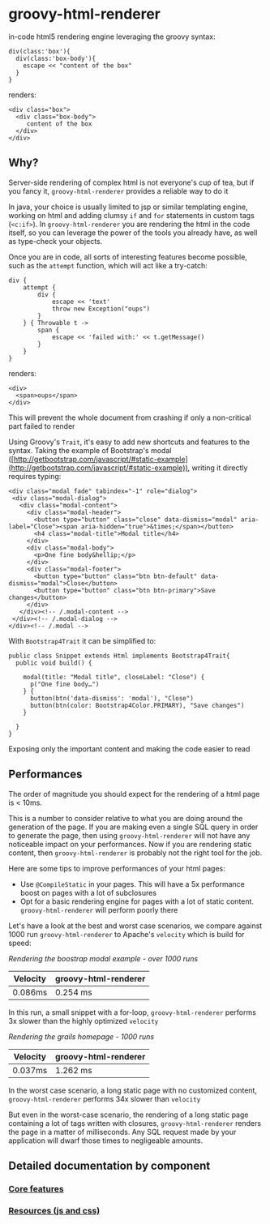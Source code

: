 # groovy-html-renderer

in-code html5 rendering engine leveraging the groovy syntax:

```
div(class:'box'){
  div(class:'box-body'){
    escape << "content of the box"
  }
}
```

renders:

```
<div class="box">
  <div class="box-body">
     content of the box
  </div>
</div>
```

## Why?

Server-side rendering of complex html is not everyone's cup of tea, but if you fancy it, `groovy-html-renderer` provides a reliable way to do it

In java, your choice is usually limited to jsp or similar templating engine, working on html and adding clumsy `if` and `for` statements in custom tags (`<c:if>`).
In `groovy-html-renderer` you are rendering the html in the code itself, so you can leverage the power of the tools you already have, as well as type-check your objects.

Once you are in code, all sorts of interesting features become possible, such as the `attempt` function, which will act like a try-catch:

```
div {
    attempt {
        div {
            escape << 'text'
            throw new Exception("oups")
        }
    } { Throwable t ->
        span {
            escape << 'failed with:' << t.getMessage()
        }
    }
}
```

renders:

```
<div>
  <span>oups</span>
</div>
```

This will prevent the whole document from crashing if only a non-critical part failed to render

Using Groovy's `Trait`, it's easy to add new shortcuts and features to the syntax. 
Taking the example of Bootstrap's modal ([http://getbootstrap.com/javascript/#static-example](http://getbootstrap.com/javascript/#static-example)), writing it directly requires typing:

```
<div class="modal fade" tabindex="-1" role="dialog">
 <div class="modal-dialog">
   <div class="modal-content">
     <div class="modal-header">
       <button type="button" class="close" data-dismiss="modal" aria-label="Close"><span aria-hidden="true">&times;</span></button>
       <h4 class="modal-title">Modal title</h4>
     </div>
     <div class="modal-body">
       <p>One fine body&hellip;</p>
     </div>
     <div class="modal-footer">
       <button type="button" class="btn btn-default" data-dismiss="modal">Close</button>
       <button type="button" class="btn btn-primary">Save changes</button>
     </div>
   </div><!-- /.modal-content -->
 </div><!-- /.modal-dialog -->
</div><!-- /.modal -->
```

With `Bootstrap4Trait` it can be simplified to:

```
public class Snippet extends Html implements Bootstrap4Trait{
  public void build() {
  
    modal(title: "Modal title", closeLabel: "Close") {
      p("One fine body…")
    } {
      button(btn('data-dismiss': 'modal'), "Close")
      button(btn(color: Bootstrap4Color.PRIMARY), "Save changes")
    }  
         
  }
}
```

Exposing only the important content and making the code easier to read


## Performances

The order of magnitude you should expect for the rendering of a html page is < 10ms.


This is a number to consider relative to what you are doing around the generation of the page. If you are making even a single SQL query in order to generate the page, then using `groovy-html-renderer` will not have any noticeable impact on your performances.
Now if you are rendering static content, then `groovy-html-renderer` is probably not the right tool for the job.

Here are some tips to improve performances of your html pages:

- Use `@CompileStatic` in your pages. This will have a 5x performance boost on pages with a lot of subclosures
- Opt for a basic rendering engine for pages with a lot of static content. `groovy-html-renderer` will perform poorly there 

Let's have a look at the best and worst case scenarios, we compare against 1000 run `groovy-html-renderer` to Apache's `velocity` which is build for speed:

*Rendering the boostrap modal example - over 1000 runs*

| Velocity | groovy-html-renderer |
|---|---|
| 0.086ms | 0.254 ms | 

In this run, a small snippet with a for-loop, `groovy-html-renderer` performs 3x slower than the highly optimized `velocity` 
 
*Rendering the grails homepage - 1000 runs* 

| Velocity | groovy-html-renderer |
|---|---|
| 0.037ms | 1.262 ms | 

In the worst case scenario, a long static page with no customized content, `groovy-html-renderer` performs 34x slower than `velocity`

But even in the worst-case scenario, the rendering of a long static page containing a lot of tags written with closures, `groovy-html-renderer` renders the page in a matter of milliseconds.
Any SQL request made by your application will dwarf those times to negligeable amounts.

## Detailed documentation by component

### [Core features](core/README.md)    
### [Resources (js and css)](resources/README.md)

